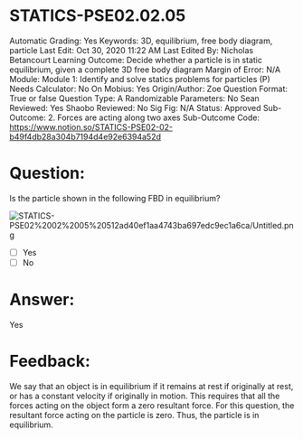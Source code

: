 # STATICS-PSE02.02.05

Automatic Grading: Yes
Keywords: 3D, equilibrium, free body diagram, particle
Last Edit: Oct 30, 2020 11:22 AM
Last Edited By: Nicholas Betancourt
Learning Outcome: Decide whether a particle is in static equilibrium, given a complete 3D free body diagram
Margin of Error: N/A
Module: Module 1: Identify and solve statics problems for particles (P)
Needs Calculator: No
On Mobius: Yes
Origin/Author: Zoe
Question Format: True or false
Question Type: A
Randomizable Parameters: No
Sean Reviewed: Yes
Shaobo Reviewed: No
Sig Fig: N/A
Status: Approved
Sub-Outcome: 2. Forces are acting along two axes
Sub-Outcome Code: https://www.notion.so/STATICS-PSE02-02-b49f4db28a304b7194d4e92e6394a52d

# Question:

Is the particle shown in the following FBD in equilibrium?

![STATICS-PSE02%2002%2005%20512ad40ef1aa4743ba697edc9ec1a6ca/Untitled.png](STATICS-PSE02%2002%2005%20512ad40ef1aa4743ba697edc9ec1a6ca/Untitled.png)

- [ ]  Yes
- [ ]  No

# Answer:

Yes

# Feedback:

We say that an object is in equilibrium if it remains at rest if originally at rest, or has a constant velocity if originally in motion. This requires that all the forces acting on the object form a zero resultant force. For this question, the resultant force acting on the particle is zero. Thus, the particle is in equilibrium.